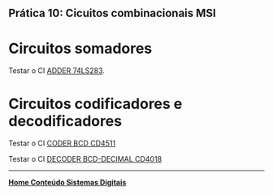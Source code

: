 ## Prática 10: Cicuitos combinacionais MSI

# Circuitos somadores
Testar o CI [ADDER 74LS283](74LS283_National.pdf).   

# Circuitos codificadores e decodificadores
Testar o CI [CODER BCD CD4511](https://github.com/claytonjasilva/claytonjasilva.github.io/blob/main/sisdig_aulas/CD4511_Texas.pdf)  

Testar o CI [DECODER BCD-DECIMAL CD4018](https://github.com/claytonjasilva/claytonjasilva.github.io/blob/main/sisdig_aulas/CD4028_Texas.pdf)



___
**[Home Conteúdo Sistemas Digitais](https://github.com/claytonjasilva/claytonjasilva.github.io/blob/main/sisdig_aulas.md)**  
